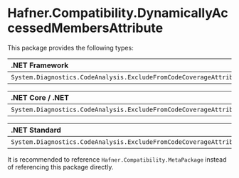 # Hafner.Compatibility.DynamicallyAccessedMembersAttribute

This package provides the following types:

| .NET Framework                                                     | 2.0 | 3.0 | 3.5 | 4.0 | 4.0.3 | 4.5 | 4.5.1 | 4.5.2 | 4.6 | 4.6.1 | 4.6.2 | 4.7 | 4.7.1 | 4.7.2 | 4.8 | 4.8.1 |
|:-------------------------------------------------------------------|:---:|:---:|:---:|:---:|:-----:|:---:|:-----:|:-----:|:---:|:-----:|:-----:|:---:|:-----:|:-----:|:---:|:-----:|
| `System.Diagnostics.CodeAnalysis.ExcludeFromCodeCoverageAttribute` |  X  |  X  |  X  |     |       |     |       |       |     |       |       |     |       |       |     |       |

| .NET Core / .NET                                                   | 1.0 | 1.1 | 2.0 | 2.1 | 2.2 | 3.0 | 3.1 | 5.0 | 6.0 | 7.0 | 8.0 | 9.0 |
|:-------------------------------------------------------------------|:---:|:---:|:---:|:---:|:---:|:---:|:---:|:---:|:---:|:---:|:---:|:---:|
| `System.Diagnostics.CodeAnalysis.ExcludeFromCodeCoverageAttribute` |  X  |  X  |     |     |     |     |     |     |     |     |     |     |

| .NET Standard                                                      | 1.0 | 1.1 | 1.2 | 1.3 | 1.4 | 1.5 | 1.6 | 2.0 | 2.1 |
|:-------------------------------------------------------------------|:---:|:---:|:---:|:---:|:---:|:---:|:---:|:---:|:---:|
| `System.Diagnostics.CodeAnalysis.ExcludeFromCodeCoverageAttribute` |  X  |  X  |  X  |  X  |  X  |  X  |  X  |     |     |

It is recommended to reference `Hafner.Compatibility.MetaPackage` instead of referencing this package directly.
